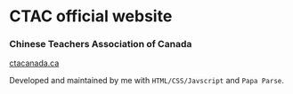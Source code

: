 # CTAC official website
### Chinese Teachers Association of Canada

<a href="https://www.ctacanada.ca">ctacanada.ca</a>

Developed and maintained by me with `HTML/CSS/Javscript` and `Papa Parse`.
